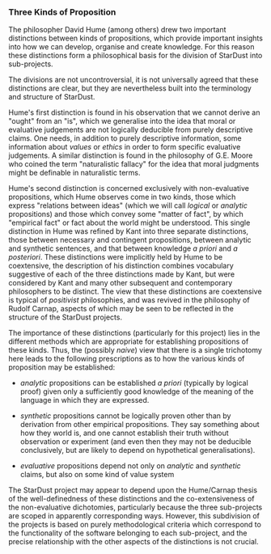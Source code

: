 
### Three Kinds of Proposition

The philosopher David Hume (among others) drew two important distinctions between kinds of propositions, which provide important insights into how we can develop, organise and create knowledge.
For this reason these distinctions form a philosophical basis for the division of StarDust into sub-projects.

The divisions are not uncontroversial, it is not universally agreed that these distinctions are clear, but they are nevertheless built into the terminology and structure of StarDust.

Hume's first distinction is found in his observation that we cannot derive an "ought" from an "is", which we generalise into the idea that moral or evaluative judgements are not logically deducible from purely descriptive claims.
One needs, in addition to purely descriptive information, some information about _values_ or _ethics_ in order to form specific evaluative judgements.
A similar distinction is found in the philosophy of G.E. Moore who coined the term "naturalistic fallacy" for the idea that moral judgments might be definable in naturalistic terms.

Hume's second distinction is concerned exclusively with non-evaluative propositions, which Hume observes come in two kinds, those which express "relations between ideas" (which we will call _logical_ or _analytic_ propositions) and those which convey some "matter of fact", by which "empirical fact" or fact about the world might be understood.
This single distinction in Hume was refined by Kant into three separate distinctions, those between necessary and contingent propositions, between analytic and synthetic sentences, and that between knowledge _a priori_ and _a posteriori_.
These distinctions were implicitly held by Hume to be coextensive, the description of his distinction combines vocabulary suggestive of each of the three distinctions made by Kant, but were considered by Kant and many other subsequent and contemporary philosophers to be distinct.
The view that these distinctions are coextensive is typical of _positivist_ philosophies, and was revived in the philosophy of Rudolf Carnap, aspects of which may be seen to be reflected in the structure of the StarDust projects.

The importance of these distinctions (particularly for this project) lies in the different methods which are appropriate for establishing propositions of these kinds.
Thus, the (possibly _naive_) view that there is a single trichotomy here leads to the following prescriptions as to how the various kinds of proposition may be established:

- _analytic_ propositions can be established _a priori_ (typically by logical proof) given only a sufficiently good knowledge of the meaning of the language in which they are expressed.

- _synthetic_ propositions cannot be logically proven other than by derivation from other empirical propositions.
They say something about how they world is, and one cannot establish their truth without observation or experiment (and even then they may not be deducible conclusively, but are likely to depend on hypothetical generalisations).

- _evaluative_ propositions depend not only on _analytic_ and _synthetic_ claims, but also on some kind of value system

The StarDust project may appear to depend upon the Hume/Carnap thesis of the well-definedness of these distinctions and the co-extensiveness of the non-evaluative dichotomies, particularly because the three sub-projects are scoped in apparently corresponding ways.
However, this subdivision of the projects is based on purely methodological criteria which correspond to the functionality of the software belonging to each sub-project, and the precise relationship with the other aspects of the distinctions is not crucial.













